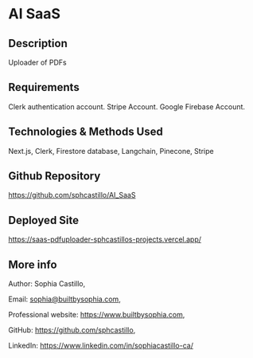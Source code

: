 # AI SaaS

## Description
Uploader of PDFs

## Requirements
Clerk authentication account. Stripe Account. Google Firebase Account. 

## Technologies & Methods Used
Next.js, Clerk, Firestore database, Langchain, Pinecone, Stripe

## Github Repository

https://github.com/sphcastillo/AI_SaaS

## Deployed Site

https://saas-pdfuploader-sphcastillos-projects.vercel.app/

## More info

Author: Sophia Castillo,

Email: sophia@builtbysophia.com,

Professional website: https://www.builtbysophia.com,

GitHub: https://github.com/sphcastillo,

LinkedIn: https://www.linkedin.com/in/sophiacastillo-ca/


